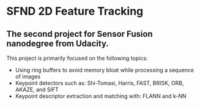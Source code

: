 # SFND 2D Feature Tracking

## The second project for Sensor Fusion nanodegree from Udacity.

This project is primarily focused on the following topics:

- Using ring buffers to avoid memory bloat while processing a sequence of images
- Keypoint detectors such as: Shi-Tomasi, Harris, FAST, BRISK, ORB, AKAZE, and SIFT
- Keypoint descriptor extraction and matching with: FLANN and k-NN
